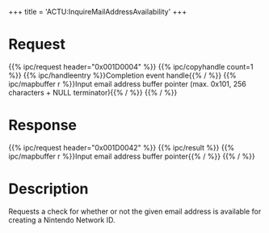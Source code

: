 +++
title = 'ACTU:InquireMailAddressAvailability'
+++

# Request

{{% ipc/request header="0x001D0004" %}}
{{% ipc/copyhandle count=1 %}}
{{% ipc/handleentry %}}Completion event handle{{% / %}}
{{% ipc/mapbuffer r %}}Input email address buffer pointer (max. 0x101, 256 characters + NULL terminator){{% / %}}
{{% / %}}

# Response

{{% ipc/request header="0x001D0042" %}}
{{% ipc/result %}}
{{% ipc/mapbuffer r %}}Input email address buffer pointer{{% / %}}
{{% / %}}

# Description

Requests a check for whether or not the given email address is available for creating a Nintendo Network ID.
